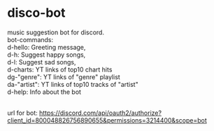 # disco-bot
music suggestion bot for discord.<br/>
bot-commands: <br />
d-hello: Greeting message,<br/>
d-h: Suggest happy songs,<br/>
d-l: Suggest sad songs,<br/>
d-charts: YT links of top10 chart hits<br />
dg-"genre": YT links of "genre" playlist<br />
da-"artist": YT links of top10 tracks of "artist"<br />
d-help: Info about the bot<br/><br/>

url for bot: https://discord.com/api/oauth2/authorize?client_id=800048826756890655&permissions=3214400&scope=bot
